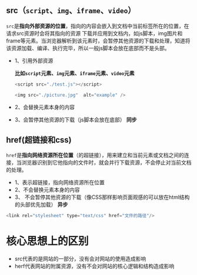 

## src（`script`、`img`、`iframe`、`video`）

`src`是**指向外部资源的位置**，指向的内容会嵌⼊到⽂档中当前标签所在的位置，在请求src资源时会将其指向的资源 下载并应⽤到⽂档内，如js脚本，img图⽚和frame等元素。当浏览器解析到该元素时，会暂停其他资源的下载和处理，知道将该资源加载、编译、执⾏完毕，所以⼀般js脚本会放在底部⽽不是头部。 

- 1、引用外部资源

  **比如`script`元素、`img`元素、`iframe`元素、`video`元素**

  ```javascript
  <script src="./test.js"></script>
  
  <img src="./picture.jpg"  alt="example" />
  ```

- 2、会替换元素本身的内容

- 3、会暂停其他资源的下载（js脚本会放在底部）  **同步**

## href(超链接和css)

`href`是**指向⽹络资源所在位置**（的超链接），⽤来建⽴和当前元素或⽂档之间的连接，当浏览器识别到它他指向的⽂件时，就会并⾏下载资源，不会停⽌对当前⽂档的处理。

- 1、表示超链接，指向网络资源所在位置
- 2、不会替换元素本身的内容
- 3、 不会暂停其他资源的下载（像CSS那样影响页面观感的可以放在html结构的头部优先加载） **异步**

```javascript
<link rel="stylesheet" type="text/css" href="文件的路径"/>
```



# 核心思想上的区别

- src代表的是网站的一部分，没有会对网站的使用造成影响
- herf代表网站的附属资源，没有不会对网站的核心逻辑和结构造成影响